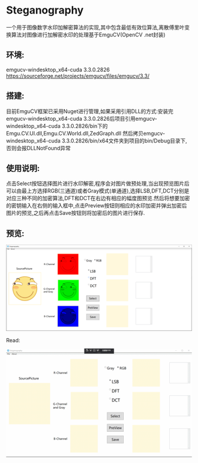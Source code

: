 # Steganography
一个用于图像数字水印加解密算法的实现,其中包含最低有效位算法,离散傅里叶变换算法对图像进行加解密水印的处理基于EmguCV(OpenCV .net封装)

## 环境:
emgucv-windesktop_x64-cuda 3.3.0.2826 <https://sourceforge.net/projects/emgucv/files/emgucv/3.3/>

## 搭建:
目前EmguCV框架已采用Nuget进行管理,如果采用引用DLL的方式:安装完emgucv-windesktop_x64-cuda 3.3.0.2826后项目引用emgucv-windesktop_x64-cuda 3.3.0.2826/bin下的Emgu.CV.UI.dll,Emgu.CV.World.dll,ZedGraph.dll 然后拷贝emgucv-windesktop_x64-cuda 3.3.0.2826/bin/x64文件夹到项目的bin/Debug目录下,否则会报DLLNotFound异常

## 使用说明:
点击Select按钮选择图片进行水印解密,程序会对图片做预处理,当出现预览图片后可以由最上方选择RGB(三通道)或者Gray模式(单通道),选择LSB,DFT,DCT分别是对应三种不同的加密算法,DFT和DCT在右边有相应的幅度图预览.然后将想要加密的密钥输入在右侧的输入框中,点击Preview按钮则相应的水印加密并弹出加密后图片的预览,之后再点击Save按钮则将加密后的图片进行保存.


## 预览:

![image](https://github.com/TheDawnCc/Steganography/blob/master/Preview/Preview.png)

Read:

![image](https://github.com/TheDawnCc/Steganography/blob/master/Preview/GIF.gif)
